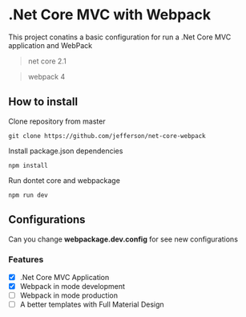 # .Net Core MVC with Webpack

This project conatins a basic configuration for run a .Net Core MVC application and WebPack
>net core 2.1

>webpack 4

## How to install

Clone repository from master
```
git clone https://github.com/jefferson/net-core-webpack
```
Install package.json dependencies
```
npm install
``` 
Run dontet core and webpackage
```
npm run dev
```

## Configurations
Can you change **webpackage.dev.config** for see new configurations

### Features

- [x] .Net Core MVC Application
- [x] Webpack in mode development
- [ ] Webpack in mode production
- [ ] A better templates with Full Material Design